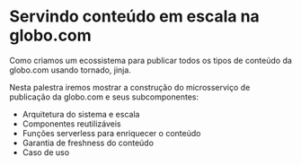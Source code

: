 # Servindo conteúdo em escala na globo.com

Como criamos um ecossistema para publicar todos os tipos de conteúdo da globo.com usando tornado, jinja.

Nesta palestra iremos mostrar a construção do microsserviço de publicação da globo.com e seus subcomponentes:
- Arquitetura do sistema e escala
- Componentes reutilizáveis
- Funções serverless para enriquecer o conteúdo
- Garantia de freshness do conteúdo
- Caso de uso

